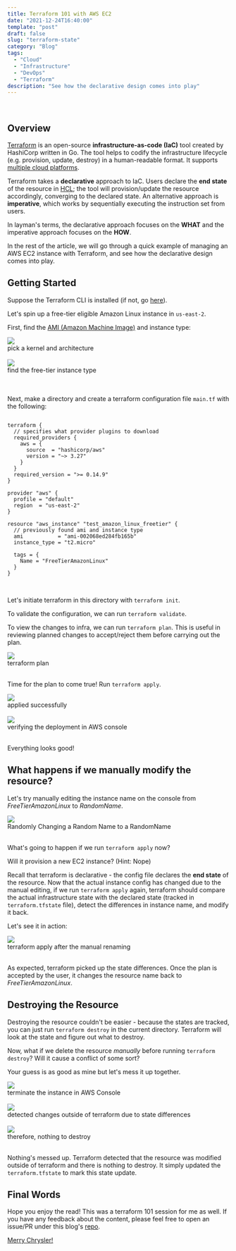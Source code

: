 ```yaml
---
title: Terraform 101 with AWS EC2
date: "2021-12-24T16:40:00"
template: "post"
draft: false
slug: "terraform-state"
category: "Blog"
tags:
  - "Cloud"
  - "Infrastructure"
  - "DevOps"
  - "Terraform"
description: "See how the declarative design comes into play"
---
```


<br>

## Overview
[Terraform](https://github.com/hashicorp/terraform) is an open-source **infrastructure-as-code (IaC)** tool created by HashiCorp written in Go. The tool helps to codify the infrastructure lifecycle (e.g. provision, update, destroy) in a human-readable format. It supports [multiple cloud platforms](https://registry.terraform.io/browse/providers). 

Terraform takes a **declarative** approach to IaC. Users declare the **end state** of the resource in [HCL](https://www.terraform.io/language); the tool will provision/update the resource accordingly, converging to the declared state. An alternative approach is **imperative**, which works by sequentially executing the instruction set from users. 

In layman's terms, the declarative approach focuses on the **WHAT** and the imperative approach focuses on the **HOW**. 

In the rest of the article, we will go through a quick example of managing an AWS EC2 instance with Terraform, and see how the declarative design comes into play. 


## Getting Started
Suppose the Terraform CLI is installed (if not, go [here](https://learn.hashicorp.com/tutorials/terraform/install-cli)). 

Let's spin up a free-tier eligible Amazon Linux instance in `us-east-2`. 

First, find the [AMI (Amazon Machine Image)](https://docs.aws.amazon.com/AWSEC2/latest/UserGuide/AMIs.html) and instance type:


<div style='width:750px'>
<img src='/media/search-ami.png'>
<figcaption>pick a kernel and architecture</figcaption>
</div>
<br>

<div style='width:750px'>
<img src='/media/freetier-t2-micro.png'>
<figcaption>find the free-tier instance type</figcaption>
</div>
<br>
<br>

Next, make a directory and create a terraform configuration file `main.tf` with the following: 

```hcl

terraform {
  // specifies what provider plugins to download
  required_providers {
    aws = {
      source  = "hashicorp/aws"
      version = "~> 3.27"
    }
  }
  required_version = ">= 0.14.9"
}

provider "aws" {
  profile = "default"
  region  = "us-east-2"
}

resource "aws_instance" "test_amazon_linux_freetier" {
  // previously found ami and instance type
  ami           = "ami-002068ed284fb165b"
  instance_type = "t2.micro"

  tags = {
    Name = "FreeTierAmazonLinux"
  }
}
```
<br>

Let's initiate terraform in this directory with `terraform init`. 

To validate the configuration, we can run `terraform validate`. 

To view the changes to infra, we can run `terraform plan`. This is useful in reviewing planned changes to accept/reject them before carrying out the plan.

<div style='width:750px'>
<img src='/media/terraform-plan.png'>
<figcaption>terraform plan</figcaption>
</div>
<br>


Time for the plan to come true! Run `terraform apply`. 


<div style='width:640px'>
<img src='/media/ec2-created-cli.png'>
<figcaption>applied successfully</figcaption>
</div>
<br>

<div style='width:730px'>
<img src='/media/ec2-created-console.png'>
<figcaption>verifying the deployment in AWS console</figcaption>
</div>
<br>

Everything looks good!

## What happens if we manually modify the resource?

Let's try manually editing the instance name on the console from _FreeTierAmazonLinux_ to _RandomName_.

<div style='width:730px'>
<img src='/media/change-ec2-name.png'>
<figcaption>Randomly Changing a Random Name to a RandomName</figcaption>
</div>
<br>

What's going to happen if we run `terraform apply` now? 

Will it provision a new EC2 instance? (Hint: Nope)

Recall that terraform is declarative - the config file declares the **end state** of the resource. Now that the actual instance config has changed due to the manual editing, if we run `terraform apply` again, terraform should compare the actual infrastructure state with the declared state (tracked in `terraform.tfstate` file), detect the differences in instance name, and modify it back.

Let's see it in action: 

<div style='width:750px'>
<img src='/media/tf-state-changes.png'>
<figcaption>terraform apply after the manual renaming</figcaption>
</div>
<br>

As expected, terraform picked up the state differences. Once the plan is accepted by the user, it changes the resource name back to _FreeTierAmazonLinux_. 


## Destroying the Resource

Destroying the resource couldn't be easier - because the states are tracked, you can just run `terraform destroy` in the current directory. Terraform will look at the state and figure out what to destroy. 

Now, what if we delete the resource _manually_ before running `terraform destroy`? Will it cause a conflict of some sort?

Your guess is as good as mine but let's mess it up together. 

<div style='width:750px'>
<img src='/media/ec2-terminate.png'>
<figcaption>terminate the instance in AWS Console</figcaption>
</div>
<br>

<div style='width:700px'>
<img src='/media/changed-outside-of-terraform.png'>
<figcaption>detected changes outside of terraform due to state differences</figcaption>
</div>
<br>

<div style='width:630px'>
<img src='/media/nothing-to-destroy.png'>
<figcaption>therefore, nothing to destroy</figcaption>
</div>
<br>

Nothing's messed up. Terraform detected that the resource was modified outside of terraform and there is nothing to destroy. It simply updated the `terraform.tfstate` to mark this state update. 

## Final Words
Hope you enjoy the read! This was a terraform 101 session for me as well. If you have any feedback about the content, please feel free to open an issue/PR under this blog's [repo](https://github.com/Kayx23/trakydeng.com). 


[Merry Chrysler!](https://youtu.be/_Z-Nu351j58)

<br>
